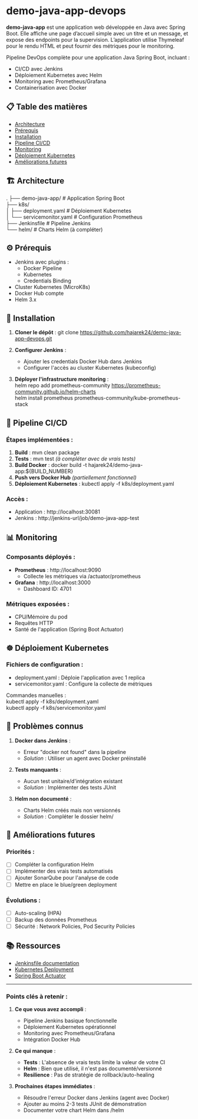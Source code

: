 # demo-java-app-devops

**demo-java-app** est une application web développée en Java avec Spring Boot. Elle affiche une page d’accueil simple avec un titre et un message, et expose des endpoints pour la supervision. L’application utilise Thymeleaf pour le rendu HTML et peut fournir des métriques pour le monitoring.

Pipeline DevOps complète pour une application Java Spring Boot, incluant :
- CI/CD avec Jenkins
- Déploiement Kubernetes avec Helm
- Monitoring avec Prometheus/Grafana
- Containerisation avec Docker

## 📋 Table des matières
- [Architecture](#-architecture)  
- [Prérequis](#-prérequis)  
- [Installation](#-installation)  
- [Pipeline CI/CD](#-pipeline-cicd)  
- [Monitoring](#-monitoring)  
- [Déploiement Kubernetes](#-déploiement-kubernetes)  
- [Améliorations futures](#-améliorations-futures)  

## 🏗 Architecture

.
├── demo-java-app/          # Application Spring Boot  
├── k8s/  
│   ├── deployment.yaml     # Déploiement Kubernetes  
│   └── servicemonitor.yaml # Configuration Prometheus  
├── Jenkinsfile            # Pipeline Jenkins  
└── helm/                  # Charts Helm (à compléter)  

## ⚙️ Prérequis

- Jenkins avec plugins :
  - Docker Pipeline
  - Kubernetes
  - Credentials Binding
- Cluster Kubernetes (MicroK8s)
- Docker Hub compte
- Helm 3.x

## 🚀 Installation

1. **Cloner le dépôt** :
   git clone https://github.com/hajarek24/demo-java-app-devops.git  

2. **Configurer Jenkins** :
   - Ajouter les credentials Docker Hub dans Jenkins
   - Configurer l'accès au cluster Kubernetes (kubeconfig)

3. **Déployer l'infrastructure monitoring** :  
   helm repo add prometheus-community https://prometheus-community.github.io/helm-charts  
   helm install prometheus prometheus-community/kube-prometheus-stack  

## 🔄 Pipeline CI/CD  

### Étapes implémentées :  
1. **Build** : mvn clean package  
2. **Tests** : mvn test *(à compléter avec de vrais tests)*  
3. **Build Docker** : docker build -t hajarek24/demo-java-app:${BUILD_NUMBER}  
4. **Push vers Docker Hub** *(partiellement fonctionnel)*  
5. **Déploiement Kubernetes** : kubectl apply -f k8s/deployment.yaml  

### Accès :  
- Application : http://localhost:30081  
- Jenkins : http://jenkins-url/job/demo-java-app-test  

## 📊 Monitoring  

### Composants déployés :  
- **Prometheus** : http://localhost:9090  
  - Collecte les métriques via /actuator/prometheus  
- **Grafana** : http://localhost:3000  
  - Dashboard ID: 4701    

### Métriques exposées :  
- CPU/Mémoire du pod  
- Requêtes HTTP  
- Santé de l'application (Spring Boot Actuator)  

## ☸️ Déploiement Kubernetes  

### Fichiers de configuration :  
- deployment.yaml : Déploie l'application avec 1 replica  
- servicemonitor.yaml : Configure la collecte de métriques  

Commandes manuelles :  
kubectl apply -f k8s/deployment.yaml  
kubectl apply -f k8s/servicemonitor.yaml  

## 🔧 Problèmes connus  

1. **Docker dans Jenkins** :   
   - Erreur "docker not found" dans la pipeline  
   - *Solution* : Utiliser un agent avec Docker préinstallé  

2. **Tests manquants** :  
   - Aucun test unitaire/d'intégration existant  
   - *Solution* : Implémenter des tests JUnit  

3. **Helm non documenté** :  
   - Charts Helm créés mais non versionnés  
   - *Solution* : Compléter le dossier helm/  

## 🚀 Améliorations futures  

### Priorités :  
- [ ] Compléter la configuration Helm 
- [ ] Implémenter des vrais tests automatisés  
- [ ] Ajouter SonarQube pour l'analyse de code  
- [ ] Mettre en place le blue/green deployment  

### Évolutions :  
- [ ] Auto-scaling (HPA)  
- [ ] Backup des données Prometheus  
- [ ] Sécurité : Network Policies, Pod Security Policies  

## 📚 Ressources  

- [Jenkinsfile documentation](https://www.jenkins.io/doc/book/pipeline/syntax/)  
- [Kubernetes Deployment](https://kubernetes.io/docs/concepts/workloads/controllers/deployment/)  
- [Spring Boot Actuator](https://docs.spring.io/spring-boot/docs/current/reference/html/actuator.html)  

---

### Points clés à retenir :  

1. **Ce que vous avez accompli** :  
   - Pipeline Jenkins basique fonctionnelle  
   - Déploiement Kubernetes opérationnel  
   - Monitoring avec Prometheus/Grafana  
   - Intégration Docker Hub  

2. **Ce qui manque** :  
   - **Tests** : L'absence de vrais tests limite la valeur de votre CI  
   - **Helm** : Bien que utilisé, il n'est pas documenté/versionné  
   - **Resilience** : Pas de stratégie de rollback/auto-healing  

3. **Prochaines étapes immédiates** :  
   - Résoudre l'erreur Docker dans Jenkins (agent avec Docker)  
   - Ajouter au moins 2-3 tests JUnit de démonstration  
   - Documenter votre chart Helm dans /helm  

